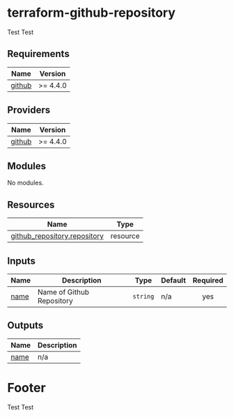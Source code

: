 # terraform-github-repository

Test Test

<!-- BEGIN_TF_DOCS -->
## Requirements

| Name | Version |
|------|---------|
| <a name="requirement_github"></a> [github](#requirement\_github) | >= 4.4.0 |
## Providers

| Name | Version |
|------|---------|
| <a name="provider_github"></a> [github](#provider\_github) | >= 4.4.0 |
## Modules

No modules.
## Resources

| Name | Type |
|------|------|
| [github_repository.repository](https://registry.terraform.io/providers/integrations/github/latest/docs/resources/repository) | resource |
## Inputs

| Name | Description | Type | Default | Required |
|------|-------------|------|---------|:--------:|
| <a name="input_name"></a> [name](#input\_name) | Name of Github Repository | `string` | n/a | yes |
## Outputs

| Name | Description |
|------|-------------|
| <a name="output_name"></a> [name](#output\_name) | n/a |
<!-- END_TF_DOCS -->

# Footer
Test Test
